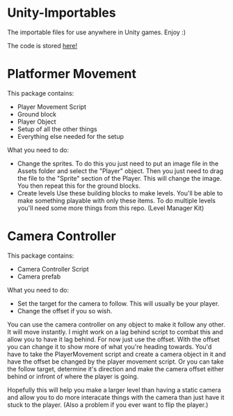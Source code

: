 # Unity-Importables
The importable files for use anywhere in Unity games. Enjoy :)

The code is stored [here!](https://github.com/crabcrabcam/Unity-Importables-Project)


# Platformer Movement
This package contains:
- Player Movement Script
- Ground block
- Player Object
- Setup of all the other things
- Everything else needed for the setup

What you need to do:
- Change the sprites.
  To do this you just need to put an image file in the Assets folder and select the "Player" object. Then you just need to drag the file to the "Sprite" section of the Player.
  This will change the image. You then repeat this for the ground blocks. 
- Create levels
  Use these building blocks to make levels. You'll be able to make something playable with only these items. To do multiple levels you'll need some more things from this repo. (Level Manager Kit)
  
  
# Camera Controller
This package contains:
- Camera Controller Script
- Camera prefab

What you need to do:
- Set the target for the camera to follow. This will usually be your player.
- Change the offset if you so wish.

You can use the camera controller on any object to make it follow any other. It will move instantly. I might work on a lag behind script to combat this and allow you to have it lag behind. For now just use the offset. With the offset you can change it to show more of what you're heading towards. You'd have to take the PlayerMovement script and create a camera object in it and have the offset be changed by the player movement script. Or you can take the follow target, determine it's direction and make the camera offset either behind or infront of where the player is going. 

Hopefully this will help you make a larger level than having a static camera and allow you to do more interacate things with the camera than just have it stuck to the player. (Also a problem if you ever want to flip the player.)
